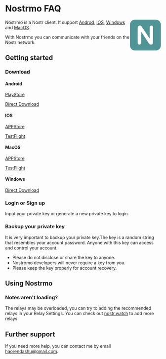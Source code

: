# Nostrmo FAQ

<img align="right" src="./logo512.png" width="100px" />

Nostrmo is a Nostr client. It support [Androd](#Android), [IOS](#IOS), [Windows](#Windows) and [MacOS](#MacOS).

With Nostrmo you can communicate with your friends on the Nostr network.

## Getting started

### Download

#### Android

[PlayStore](https://play.google.com/store/apps/details?id=com.github.haorendashu.nostrmo)

[Direct Download](https://nostrmo.com/releases/1_6_0/app-release.apk)

#### IOS

[APPStore](https://apps.apple.com/us/app/id6447441761?l=en-us&platform=iphone)

[TestFlight](https://testflight.apple.com/join/kvGz47De)

#### MacOS

[APPStore](https://apps.apple.com/us/app/id6447441761?l=en-us&platform=mac)

[TestFlight](https://testflight.apple.com/join/icO07ElD)

#### Windows

[Direct Download](https://nostrmo.com/releases/1_6_0/nostrmo_1.6.0.zip)

### Login or Sign up

Input your private key or generate a new private key to login.

### Backup your private key

It is very important to backup your private key.The key is a random string that resembles your account password. Anyone with this key can access and control your account.

- Please do not disclose or share the key to anyone.
- Nostromo developers will never require a key from you.
- Please keep the key properly for account recovery.

## Using Nostrmo

### Notes aren't loading?

The relays may be overloaded, you can try to adding the recommended relays in your Relay Settings. You can check out [nostr.watch](nostr.watch) to add more relays

## Further support

If you need more help, you can contact me by email haorendashu@gmail.com.




